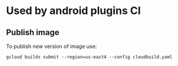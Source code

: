 # Used by android plugins CI

## Publish image

To publish new version of image use:

`gcloud builds submit --region=us-east4 --config cloudbuild.yaml`
